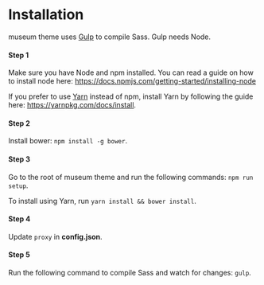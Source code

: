# Installation

museum theme uses [Gulp](http://gulpjs.com) to compile Sass. Gulp needs Node.

#### Step 1
Make sure you have Node and npm installed. 
You can read a guide on how to install node here: https://docs.npmjs.com/getting-started/installing-node

If you prefer to use [Yarn](https://yarnpkg.com) instead of npm, install Yarn by following the guide here: https://yarnpkg.com/docs/install.

#### Step 2
Install bower: `npm install -g bower`.

#### Step 3
Go to the root of museum theme and run the following commands: `npm run setup`.

To install using Yarn, run `yarn install && bower install`.

#### Step 4
Update `proxy` in **config.json**.

#### Step 5
Run the following command to compile Sass and watch for changes: `gulp`.
